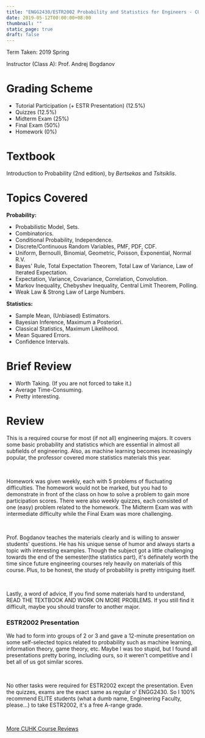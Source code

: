 ```yaml
---
title: "ENGG2430/ESTR2002 Probability and Statistics for Engineers - CUHK Course Review"
date: 2019-05-12T00:00:00+08:00
thumbnail: ""
static_page: true
draft: false
---
```


Term Taken: 2019 Spring

Instructor (Class A): Prof. Andrej Bogdanov

# Grading Scheme
* Tutorial Participation (+ ESTR Presentation) (12.5%)
* Quizzes (12.5%)
* Midterm Exam (25%)
* Final Exam (50%)
* Homework (0%)

# Textbook
Introduction to Probability (2nd edition), by *Bertsekas* and *Tsitsiklis*.

# Topics Covered
**Probability:**

* Probabilistic Model, Sets.
* Combinatorics.
* Conditional Probability, Independence.
* Discrete/Continuous Random Variables, PMF, PDF, CDF.
* Uniform, Bernoulli, Binomial, Geometric, Poisson, Exponential, Normal R.V.
* Bayes' Rule, Total Expectation Theorem, Total Law of Variance, Law of Iterated Expectation.
* Expectation, Variance, Covariance, Correlation, Convolution.
* Markov Inequality, Chebyshev Inequality, Central Limit Theorem, Polling.
* Weak Law & Strong Law of Large Numbers.

**Statistics:**

* Sample Mean, (Unbiased) Estimators.
* Bayesian Inference, Maximum a Posteriori.
* Classical Statistics, Maximum Likelihood.
* Mean Squared Errors.
* Confidence Intervals.

# Brief Review
* Worth Taking. (If you are not forced to take it.)
* Average Time-Consuming.
* Pretty interesting.

# Review
This is a required course for most (if not all) engineering majors. It covers some basic probability and statistics which are essential in almost all subfields of engineering. Also, as machine learning becomes increasingly popular, the professor covered more statistics materials this year.

<br />

Homework was given weekly, each with 5 problems of fluctuating difficulties. The homework would not be marked, but you had to demonstrate in front of the class on how to solve a problem to gain more participation scores. There were also weekly quizzes, each consisted of one (easy) problem related to the homework. The Midterm Exam was with intermediate difficulty while the Final Exam was more challenging.

<br />

Prof. Bogdanov teaches the materials clearly and is willing to answer students' questions. He has his unique sense of humor and always starts a topic with interesting examples. Though the subject got a little challenging towards the end of the semester(the statistics part), it's definately worth the time since future engineering courses rely heavily on materials of this course. Plus, to be honest, the study of probability is pretty intriguing itself.

<br />

Lastly, a word of advice, If you find some materials hard to understand, READ THE TEXTBOOK AND WORK ON MORE PROBLEMS. If you still find it difficult, maybe you should transfer to another major.

### ESTR2002 Presentation
We had to form into groups of 2 or 3 and gave a 12-minute presentation on some self-selected topics related to probability such as machine learning, information theory, game theory, etc. Maybe I was too stupid, but I found all presentations pretty boring, including ours, so it weren't competitive and I bet all of us got similar scores.

<br />

No other tasks were required for ESTR2002 except the presentation. Even the quizzes, exams are the exact same as regular o' ENGG2430. So I 100% recommend ELITE students (what a dumb name, Engineering Faculty, please...) to take ESTR2002, it's a free A-range grade.

<br />

[More CUHK Course Reviews](/course-review)